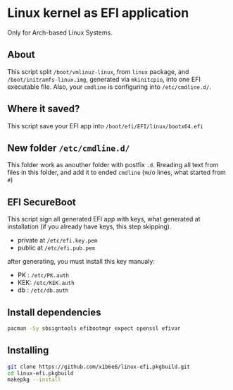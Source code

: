 # Linux kernel as EFI application

Only for Arch-based Linux Systems.

## About
This script split `/boot/vmlinuz-linux`, from `linux` package, and `/boot/initramfs-linux.img`, generated via `mkinitcpio`, into one EFI executable file. Also, your    `cmdline` is configuring into `/etc/cmdline.d/`.

## Where it saved?
This script save your EFI app into `/boot/efi/EFI/linux/bootx64.efi`

## New folder `/etc/cmdline.d/`
This folder work as anouther folder with postfix `.d`. Rreading all text from files in this folder, and add it to ended `cmdline` (w/o lines, what started from `#`)

## EFI SecureBoot
This script sign all generated EFI app with keys, what generated at installation (if you already have keys, this step skipping).
- private at `/etc/efi.key.pem`
- public  at `/etc/efi.pub.pem`

after generating, you must install this key manualy:
- PK : `/etc/PK.auth`
- KEK: `/etc/KEK.auth`
- db : `/etc/db.auth`

## Install dependencies
```bash
pacman -Sy sbsigntools efibootmgr expect openssl efivar
```

## Installing
```bash
git clone https://github.com/x1b6e6/linux-efi.pkgbuild.git
cd linux-efi.pkgbuild
makepkg --install
```
